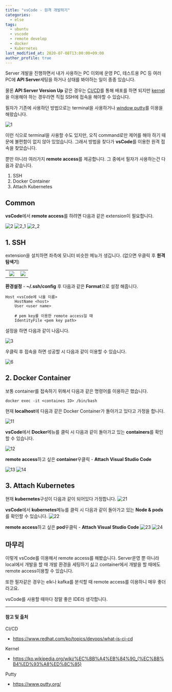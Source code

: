 ```yaml
---
title: "vsCode - 원격 개발하기"
categories: 
  - else
tags:
  - ubuntu
  - vscode
  - remote develop
  - docker 
  - Kubernetes
last_modified_at: 2020-07-08T13:00:00+09:00
author_profile: true
---
```


Server 개발을 진행하면서 내가 사용하는 PC 이외에 운영 PC, 테스트용 PC 등 여러 PC에 **API Server**세팅을 하거나 상태를 봐야하는 일이 종종 있습니다.

물론 **API Server Version Up** 같은 경우는 [CI/CD](https://www.redhat.com/ko/topics/devops/what-is-ci-cd)를 통해 배포를 하면 되지만 [kernel](https://ko.wikipedia.org/wiki/%EC%BB%A4%EB%84%90_(%EC%BB%B4%ED%93%A8%ED%8C%85))을 이용해야 하는 경우라면 직접 SSH에 접속을 해야할 수 있습니다.

필자가 기존에 사용하던 방법으로는 terminal을 사용하거나 [window putty](https://www.putty.org/)를 이용을 해왔습니다.

![1](/assets/img/posts/else/remote/1.png)

이런 식으로 terminal을 사용할 수도 있지만, 오직 command로만 제어를 해야 하기 때문에 불편함이 없지 않아 있었습니다. 그래서 방법을 찾다가 **vsCode**를 이용한 원격 접속을 찾았습니다.

뿐만 아니라 여러가지 **remote access**를 제공합니다. 그 중에서 필자가 사용하는건 다음과 같습니다.

1. SSH
2. Docker Container
3. Attach Kubernetes 

## Common
**vsCode**에서 **remote access**를 하려면 다음과 같은 extension이 필요합니다.

![2](/assets/img/posts/else/remote/2.png)
![2_1](/assets/img/posts/else/remote/2_1.png)
![2_2](/assets/img/posts/else/remote/2_2.png)

## 1. SSH

extension을 설치하면 좌측에 모니터 비슷한 메뉴가 생깁니다. (없으면 우클릭 후 **원격 탐색기**)

<table style="text-align:center;">
    <tr>
        <td width="55%">
            <img src="/assets/img/posts/else/remote/5.png"/>        
        </td>
        <td>
            <img src="/assets/img/posts/else/remote/4.png"/>
        </td>
    </tr>
</table>

**환경설정** - **~/.ssh/config** 후 다음과 같은 **Format**으로 설정 해줍니다.

    Host <vsCode에 나올 이름>
        HostName <host>
        User <user name>

        # pem key를 이용한 remote access일 때
        IdentityFile <pem key path>

설정을 하면 다음과 같이 나옵니다. 

![3](/assets/img/posts/else/remote/3.png)

우클릭 후 접속을 하면 성공할 시 다음과 같이 이용할 수 있습니다.

![6](/assets/img/posts/else/remote/6.png)

## 2. Docker Container

보통 container를 접속하기 위해서 다음과 같은 명령어를 이용하곤 했습니다.

    docker exec -it <containes ID> /bin/bash

현재 **localhost**에 다음과 같은 Docker Container가 돌아가고 있다고 가정을 합니다.

![11](/assets/img/posts/else/remote/11.png)

**vsCode**에서 **Docker**메뉴를 클릭 시 다음과 같이 돌아가고 있는 **containers**를 확인할 수 있습니다.

![12](/assets/img/posts/else/remote/12.png)

**remote access**하고 싶은 **container**우클릭 - **Attach Visual Studio Code**

![13](/assets/img/posts/else/remote/13.png)
![14](/assets/img/posts/else/remote/14.png)


## 3. Attach Kubernetes 

현재 **kubernetes**구성이 다음과 같이 되어있다 가정합니다.
![21](/assets/img/posts/else/remote/21.png)

**vsCode**에서 **kubernetes**메뉴를 클릭 시 다음과 같이 돌아가고 있는 **Node & pods**를 확인할 수 있습니다.
![22](/assets/img/posts/else/remote/22.png)

**remote access**하고 싶은 **pod**우클릭 - **Attach Visual Studio Code**
![23](/assets/img/posts/else/remote/23.png)
![24](/assets/img/posts/else/remote/24.png)


## 마무리

이렇게 vsCode를 이용해서 remote access를 해봤습니다.
Server운영 뿐 아니라 local에서 개발을 할 때 개발 환경을 세팅하기 싫고 container에서 개발을 할 때에도 remote access이용할 수 있습니다.

또한 필자같은 경우는 elk나 kafka를 분석할 때 remote access를 이용하니 매우 좋더라고요.

vsCode를 사용할 때마다 정말 좋은 IDE라 생각합니다.

---
#### 참고 및 출처

CI/CD
- https://www.redhat.com/ko/topics/devops/what-is-ci-cd

Kernel
- https://ko.wikipedia.org/wiki/%EC%BB%A4%EB%84%90_(%EC%BB%B4%ED%93%A8%ED%8C%85)

Putty
- https://www.putty.org/